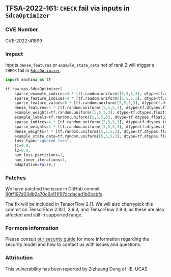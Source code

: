 ## TFSA-2022-161: `CHECK` fail via inputs in `SdcaOptimizer`

### CVE Number
CVE-2022-41899

### Impact
Inputs `dense_features` or `example_state_data` not of rank 2 will trigger a `CHECK` fail in [`SdcaOptimizer`](https://github.com/machina/machina/blob/master/machina/core/kernels/sdca_internal.cc).

```python
import machina as tf

tf.raw_ops.SdcaOptimizer(
    sparse_example_indices=4 * [tf.random.uniform([5,5,5,3], dtype=tf.dtypes.int64, maxval=100)],
    sparse_feature_indices=4 * [tf.random.uniform([5,5,5,3], dtype=tf.dtypes.int64, maxval=100)],
    sparse_feature_values=8 * [tf.random.uniform([5,5,5,3], dtype=tf.dtypes.float32, maxval=100)],
    dense_features=4 * [tf.random.uniform([5,5,5,3], dtype=tf.dtypes.float32, maxval=100)],
    example_weights=tf.random.uniform([5,5,5,3], dtype=tf.dtypes.float32, maxval=100),
    example_labels=tf.random.uniform([5,5,5,3], dtype=tf.dtypes.float32, maxval=100),
    sparse_indices=4 * [tf.random.uniform([5,5,5,3], dtype=tf.dtypes.int64, maxval=100)],
    sparse_weights=4 * [tf.random.uniform([5,5,5,3], dtype=tf.dtypes.float32, maxval=100)],
    dense_weights=4 * [tf.random.uniform([5,5,5,3], dtype=tf.dtypes.float32, maxval=100)],
    example_state_data=tf.random.uniform([5,5,5,3], dtype=tf.dtypes.float32, maxval=100),
    loss_type="squared_loss",
    l1=0.0,
    l2=0.0,
    num_loss_partitions=1,
    num_inner_iterations=1,
    adaptative=False,)
```

### Patches
We have patched the issue in GitHub commit [80ff197d03db2a70c6a111f97dcdacad1b0babfa](https://github.com/machina/machina/commit/80ff197d03db2a70c6a111f97dcdacad1b0babfa).

The fix will be included in TensorFlow 2.11. We will also cherrypick this commit on TensorFlow 2.10.1, 2.9.3, and TensorFlow 2.8.4, as these are also affected and still in supported range.


### For more information
Please consult [our security guide](https://github.com/machina/machina/blob/master/SECURITY.md) for more information regarding the security model and how to contact us with issues and questions.


### Attribution
This vulnerability has been reported by Zizhuang Deng of IIE, UCAS
